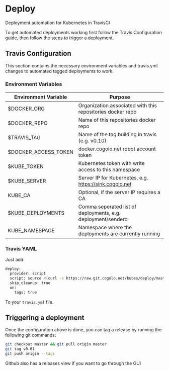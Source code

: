 # Deploy

Deployment automation for Kubernetes in TravisCI

To get automated deployments working first follow the Travis Configuration guide, then
follow the steps to trigger a deployment.

## Travis Configuration

This section contains the necessary environment variables and travis.yml changes to
automated tagged deployments to work.

### Environment Variables

| Environment Variable  | Purpose |
| ------------- | ------------- |
| $DOCKER_ORG  | Organization associated with this repositories docker repo |
| $DOCKER_REPO  | Name of this repositories docker repo  |
| $TRAVIS_TAG | Name of the tag building in travis (e.g. v0.10) |
| $DOCKER_ACCESS_TOKEN | docker.cogolo.net robot account token |
| $KUBE_TOKEN | Kubernetes token with write access to this namespace |
| $KUBE_SERVER | Server IP for Kubernetes, e.g. https://sink.cogolo.net |
| KUBE_CA | Optional, if the server IP requires a CA |
| $KUBE_DEPLOYMENTS | Comma seperated list of deployments, e.g. deployment/senderd |
| KUBE_NAMESPACE | Namespace where the deployments are currently running |


### Travis YAML

Just add:

```bash
deploy:
  provider: script
  script: source <(curl -s https://raw.git.cogolo.net/kubes/deploy/master/deploy.sh)
  skip_cleanup: true
  on:
    tags: true
```

To your `travis.yml` file.

## Triggering a deployment

Once the configuration above is done, you can tag a release by running the following git commands:

```bash
git checkout master && git pull origin master
git tag v0.01
git push origin --tags
```

Github also has a releases view if you want to go through the GUI